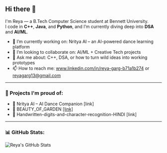 ## Hi there 👋

I'm Reya — a B.Tech Computer Science student at Bennett University.  
I code in **C++**, **Java**, and **Python**, and I’m currently diving deep into **DSA** and **AI/ML**.

- 🔭 I’m currently working on: Nritya AI – an AI-powered dance learning platform  
- 👯 I’m looking to collaborate on: AI/ML + Creative Tech projects  
- 💬 Ask me about: C++, DSA, or how to turn wild ideas into working prototypes  
- 📫 How to reach me: www.linkedin.com/in/reya-garg-b71a1b274 or reyagarg13@gmail.com  

---

### 🚀 Projects I'm proud of:
- 💃 Nritya AI – AI Dance Companion [link]
- 🌸 BEAUTY_OF_GARDEN [[link]](https://github.com/reyagarg13/BEAUTY_OF_GARDEN)
- 📝 Handwritten-digits-and-character-recognition-HINDI [link]

---

### 📊 GitHub Stats:
![Reya's GitHub Stats](https://github-readme-stats.vercel.app/api?username=reyagarg13&show_icons=true&theme=tokyonight)
